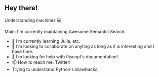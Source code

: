 
<!--
**Agrover112/Agrover112** is a ✨ _special_ ✨ repository because its `README.md` (this file) appears on your GitHub profile.
Here are some ideas to get you started:

- 🔭 I’m currently working on ...
- 🌱 I’m currently learning ...
- 👯 I’m looking to collaborate on ...
- 🤔 I’m looking for help with ...
- 💬 Ask me about ...
- 📫 How to reach me: ...
- 😄 Pronouns: ...
- ⚡ Fun fact: ...
-->
## Hey there!
Understanding machines 💻



Main: I'm currently maintaining Awesome Semantic Search.


- 🌱 I’m currently learning Julia, etc.
- 👯 I’m looking to collaborate on anyting as long as it is interesting and I have time.
- 🤔 I’m looking for help with  fliscopt's documentation!
-  📫 How to reach me:  Twitter!
-  Trying to understand Python's drawbacks.
